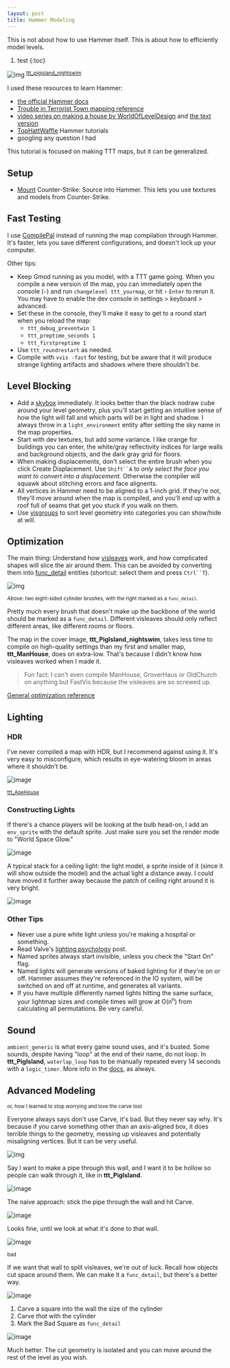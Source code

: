 ```yaml
---
layout: post
title: Hammer Modeling
---
```


This is not about how to use Hammer itself. This is about how to efficiently model levels.

1. test
{:toc}


![img](https://64.media.tumblr.com/e12227b5c91676c0b3aeafe9d4738c68/3246a312a009689b-56/s1280x1920/cbf9b8abc0173ff7d8220968963fdb581c8e8a56.png)
<sup>[ttt_pigisland_nightswim](https://steamcommunity.com/sharedfiles/filedetails/?id=2840543180)</sup>

I used these resources to learn Hammer:
- [the official Hammer docs](https://developer.valvesoftware.com/wiki/Category:Level_Design)
- [Trouble in Terrorist Town mapping reference](https://www.troubleinterroristtown.com/development/mapping/)
- [video series on making a house by WorldOfLevelDesign](https://www.youtube.com/watch?app=desktop&v=6OOcD2iL_HU) and [the text version](https://www.worldofleveldesign.com/categories/csgo-tutorials/abandoned-house-workflow-part1-bsp.php)
- [TopHattWaffle](https://www.tophattwaffle.com/tutorials/) Hammer tutorials
- googling any question I had

This tutorial is focused on making TTT maps, but it can be generalized.

## Setup
- [Mount](https://steamcommunity.com/sharedfiles/filedetails/?id=810789180) Counter-Strike: Source into Hammer. This lets you use textures and models from Counter-Strike.

## Fast Testing
I use [CompilePal](https://github.com/ruarai/CompilePal) instead of running the map compilation through Hammer. It's faster, lets you save different configurations, and doesn't lock up your computer.

Other tips:
- Keep Gmod running as you model, with a TTT game going. When you compile a new version of the map, you can immediately open the console (`~`) and run `changelevel ttt_yourmap`, or hit `↑` `Enter` to rerun it. You may have to enable the dev console in settings > keyboard > advanced.
- Set these in the console, they'll make it easy to get to a round start when you reload the map:
	- `ttt_debug_preventwin 1`
	- `ttt_preptime_seconds 1`
	- `ttt_firstpreptime 1`
- Use `ttt_roundrestart` as needed.
- Compile with `vvis -fast` for testing, but be aware that it will produce strange lighting artifacts and shadows where there shouldn't be.

## Level Blocking
- Add a [skybox](https://developer.valvesoftware.com/wiki/Skybox_(2D)) immediately. It looks better than the black nodraw cube around your level geometry, plus you'll start getting an intuitive sense of how the light will fall and which parts will be in light and shadow. I always throw in a `light_environment` entity after setting the sky name in the map properties.
- Start with dev textures, but add some variance. I like orange for buildings you can enter, the white/gray reflectivity indices for large walls and background objects, and the dark gray grid for floors.
- When making displacements, don't select the entire brush when you click Create Displacement. Use `Shift``A` to _only select the face you want to convert into a displacement._ Otherwise the compiler will squawk about stitching errors and face alignents.
- All vertices in Hammer need to be aligned to a 1-inch grid. If they're not, they'll move around when the map is compiled, and you'll end up with a roof full of seams that get you stuck if you walk on them.
- Use [visgroups](https://www.worldofleveldesign.com/categories/csgo-tutorials/csgo-visgroups.php) to sort level geometry into categories you can show/hide at will.

## Optimization
The main thing: Understand how [visleaves](https://developer.valvesoftware.com/wiki/Visibility_optimization) work, and how complicated shapes will slice the air around them. This can be avoided by converting them into [func_detail](https://developer.valvesoftware.com/wiki/Func_detail) entities (shortcut: select them and press `Ctrl``T`).

![img](https://developer.valvesoftware.com/w/images/8/81/World-vs-detail.png)

<sup>Above: two eight-sided cylinder brushes, with the right marked as a `func_detail`.</sup>

Pretty much every brush that doesn't make up the backbone of the world should be marked as a `func_detail`. Different visleaves should only reflect different areas, like different rooms or floors. 

The map in the cover image, **ttt_PigIsland_nightswim**, takes less time to compile on high-quality settings than my first and smaller map, **ttt_ManHouse**, does on extra-low. That's because I didn't know how visleaves worked when I made it. 

> Fun fact: I can't even compile ManHouse, GroverHaus or OldChurch on anything but FastVis because the visleaves are so screwed up.

[General optimization reference](https://developer.valvesoftware.com/wiki/Optimization_(level_design))

## Lighting
### HDR

I've never compiled a map with HDR, but I recommend against using it. It's very easy to misconfigure, which results in eye-watering bloom in areas where it shouldn't be.

![image](https://user-images.githubusercontent.com/11641991/181141178-1476a5e6-ed10-4d2c-9c65-92b69742dc89.png)

<sup>[ttt_ApeHouse](https://steamcommunity.com/sharedfiles/filedetails/?id=564110016)</sup>

### Constructing Lights

If there's a chance players will be looking at the bulb head-on, I add an `env_sprite` with the default sprite. Just make sure you set the render mode to "World Space Glow."

![image](https://user-images.githubusercontent.com/11641991/181145711-e41ff460-4540-4de1-95c7-7b2fb48fec9b.png)

A typical stack for a ceiling light: the light model, a sprite inside of it (since it will show outside the model) and the actual light a distance away. I could have moved it further away because the patch of ceiling right around it is very bright.

![image](https://user-images.githubusercontent.com/11641991/181145982-24aac227-d73d-48c3-9650-2cf7563b9150.png)

### Other Tips

- Never use a pure white light unless you're making a hospital or something.
- Read Valve's [lighting psychology](https://developer.valvesoftware.com/wiki/Intermediate_Lighting#Lighting_psychology) post.
- Named sprites always start invisible, unless you check the "Start On" flag.
- Named lights will generate versions of baked lighting for if they're on or off. Hammer assumes they're referenced in the IO system, will be switched on and off at runtime, and generates all variants.
- If you have multiple differently named lights hitting the same surface, your lightmap sizes and compile times will grow at O(n<sup>n</sup>) from calculating all permutations. Be very careful.

## Sound

`ambient_generic` is what every game sound uses, and it's busted. Some sounds, despite having "loop" at the end of their name, do not loop. In **ttt_PigIsland**, `waterlap_loop` has to be manually repeated every 14 seconds with a `logic_timer`. More info in the [docs](https://developer.valvesoftware.com/wiki/Ambient_generic), as always.


## Advanced Modeling

<sup>or, how I learned to stop worrying and love the carve tool</sup>

Everyone always says don't use Carve, it's bad. But they never say why. It's because if you carve something other than an axis-aligned box, it does terrible things to the geometry, messing up visleaves and potentially misaligning vertices. But it can be very useful.

![img](https://user-images.githubusercontent.com/11641991/181151559-75a9bc14-210b-4608-a39c-32c7ba4d1e35.png)

Say I want to make a pipe through this wall, and I want it to be hollow so people can walk through it, like in **ttt_PigIsland**.

![image](https://user-images.githubusercontent.com/11641991/181152443-0276b7b6-b813-4959-aad5-8ca03e4daa5d.png)

The naive approach: stick the pipe through the wall and hit Carve.

![image](https://user-images.githubusercontent.com/11641991/181152809-33e21f98-0ca5-4e2a-83fa-6a253c9dbb7c.png)

Looks fine, until we look at what it's done to that wall.

![image](https://user-images.githubusercontent.com/11641991/181152926-3873d4ad-98a2-4438-b1a8-7b6b31756f0a.png)

<sup>bad</sup>

If we want that wall to split visleaves, we're out of luck. Recall how objects cut space around them. We can make it a `func_detail`, but there's a better way.

![image](https://user-images.githubusercontent.com/11641991/181153429-43eaa250-f641-4bac-9181-a6cb00769847.png)

1. Carve a square into the wall the size of the cylinder
2. Carve _that_ with the cylinder
3. Mark the Bad Square as `func_detail`

![image](https://user-images.githubusercontent.com/11641991/181153467-ef464dad-225f-460c-bb99-d9b2706a3064.png)

Much better. The cut geometry is isolated and you can move around the rest of the level as you wish.
